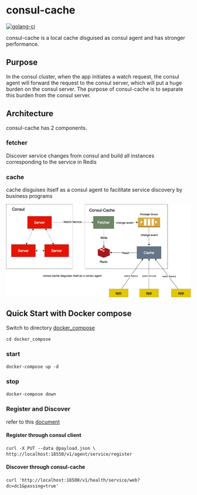 # consul-cache
[![golang-ci](https://github.com/vearne/consul-cache/actions/workflows/golang-ci.yml/badge.svg)](https://github.com/vearne/consul-cache/actions/workflows/golang-ci.yml)

consul-cache is a local cache disguised as consul agent and has stronger performance.

## Purpose
In the consul cluster, when the app initiates a watch request, 
the consul agent will forward the request to the consul server, 
which will put a huge burden on the consul server. 
The purpose of consul-cache is to separate this burden from the consul server.

## Architecture
consul-cache has 2 components.
### fetcher
Discover service changes from consul and build all instances corresponding to the service in Redis
### cache
cache disguises itself as a consul agent to facilitate service discovery by business programs


![Architecture](./img/arch.png) 

## Quick Start with Docker compose
Switch to directory [docker_compose](https://github.com/vearne/consul-cache/tree/main/docker_compose)
```
cd docker_compose
```

### start

```
docker-compose up -d
```

### stop
```
docker-compose down
```
### Register and Discover
refer to this [document](https://github.com/vearne/consul-cache/tree/main/script/register/register_deregister.md)

#### Register through consul client
```
curl -X PUT --data @payload.json \
http://localhost:18550/v1/agent/service/register
```

#### Discover through consul-cache
```
curl 'http://localhost:18500/v1/health/service/web?dc=dc1&passing=true'
```
